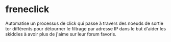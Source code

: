 # freneclick
Automatise un processus de click qui passe à travers des noeuds de sortie tor différents pour détourner le filtrage par adresse IP dans le but d'aider les skiddies à avoir plus de j'aime sur leur forum favoris.
